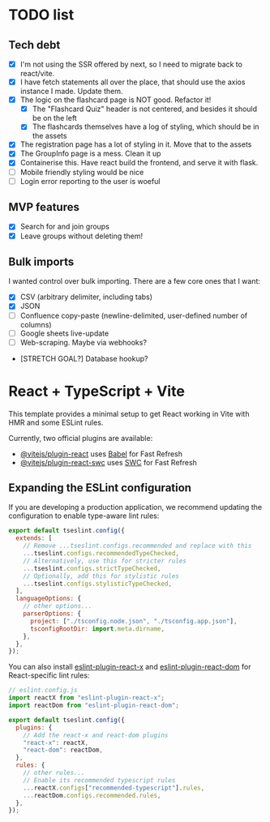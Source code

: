 # TODO list

## Tech debt

- [x] I'm not using the SSR offered by next, so I need to migrate back to react/vite.
- [x] I have fetch statements all over the place, that should use the axios instance I made. Update them.
- [x] The logic on the flashcard page is NOT good. Refactor it!
  - [x] The "Flashcard Quiz" header is not centered, and besides it should be on the left
  - [x] The flashcards themselves have a log of styling, which should be in the assets
- [x] The registration page has a lot of styling in it. Move that to the assets
- [x] The GroupInfo page is a mess. Clean it up
- [x] Containerise this. Have react build the frontend, and serve it with flask.
- [ ] Mobile friendly styling would be nice
- [ ] Login error reporting to the user is woeful

## MVP features

- [x] Search for and join groups
- [x] Leave groups without deleting them!

## Bulk imports

I wanted control over bulk importing. There are a few core ones that I want:

- [x] CSV (arbitrary delimiter, including tabs)
- [x] JSON
- [ ] Confluence copy-paste (newline-delimited, user-defined number of columns)
- [ ] Google sheets live-update
- [ ] Web-scraping. Maybe via webhooks?
- [STRETCH GOAL?] Database hookup?

# React + TypeScript + Vite

This template provides a minimal setup to get React working in Vite with HMR and some ESLint rules.

Currently, two official plugins are available:

- [@vitejs/plugin-react](https://github.com/vitejs/vite-plugin-react/blob/main/packages/plugin-react/README.md) uses [Babel](https://babeljs.io/) for Fast Refresh
- [@vitejs/plugin-react-swc](https://github.com/vitejs/vite-plugin-react-swc) uses [SWC](https://swc.rs/) for Fast Refresh

## Expanding the ESLint configuration

If you are developing a production application, we recommend updating the configuration to enable type-aware lint rules:

```js
export default tseslint.config({
  extends: [
    // Remove ...tseslint.configs.recommended and replace with this
    ...tseslint.configs.recommendedTypeChecked,
    // Alternatively, use this for stricter rules
    ...tseslint.configs.strictTypeChecked,
    // Optionally, add this for stylistic rules
    ...tseslint.configs.stylisticTypeChecked,
  ],
  languageOptions: {
    // other options...
    parserOptions: {
      project: ["./tsconfig.node.json", "./tsconfig.app.json"],
      tsconfigRootDir: import.meta.dirname,
    },
  },
});
```

You can also install [eslint-plugin-react-x](https://github.com/Rel1cx/eslint-react/tree/main/packages/plugins/eslint-plugin-react-x) and [eslint-plugin-react-dom](https://github.com/Rel1cx/eslint-react/tree/main/packages/plugins/eslint-plugin-react-dom) for React-specific lint rules:

```js
// eslint.config.js
import reactX from "eslint-plugin-react-x";
import reactDom from "eslint-plugin-react-dom";

export default tseslint.config({
  plugins: {
    // Add the react-x and react-dom plugins
    "react-x": reactX,
    "react-dom": reactDom,
  },
  rules: {
    // other rules...
    // Enable its recommended typescript rules
    ...reactX.configs["recommended-typescript"].rules,
    ...reactDom.configs.recommended.rules,
  },
});
```
